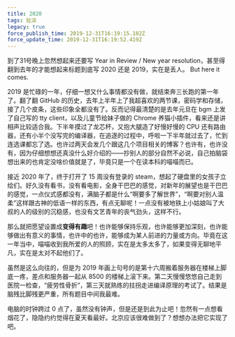```yaml
---
title: 2020
tags: 扯淡
legacy: true
force_publish_time: 2019-12-31T16:19:15.102Z
force_update_time: 2019-12-31T16:19:52.419Z
---
```


到了31号晚上忽然想起来还要写 Year in Review / New year resolution，甚至得翻到去年的才能想起来标题到底写 2020 还是 2019，实在是丢人。 But here it comes.

2019 是忙碌的一年，仔细一想又什么事情都没有做，就结束奔三长跑的第一年了。翻了翻 GitHub 的历史，去年上半年上了我超喜欢的两节课，密码学和存储，接了几个皮条，这些印象全都没有了。反而记得最清楚的是去年元旦在 bgm 上发了自己写的 tty client，以及儿童节给妹子做的 Chrome 养猫小插件，看来还是讲相声比较适合我。下半年摸过了龙芯杯，又抱大腿造了好慢好慢的 CPU 还有路由器，还有小半个没写完的编译器，在追逐的过程中，呼啦一下半年就过去了，忙到连选课都忘了选。也许过两天会发几个跟这几个项目相关的博客？也许有，也许没有，因为仔细想想还真没什么好介绍的——抄别人的部分自然不必说，自己拍脑袋想出来的也肯定没啥价值就是了，毕竟只是一个在读本科的喵喵而已。

接近 2020 年了，终于打开了 15 周没有登录的 steam，想起了硬盘里的女孩子立绘们。好久没有看书，没有看电影，全身干巴巴的感觉，对新年的展望也是干巴巴的感觉，一点仪式感都没有，满脑子都是什么“啊要多了解世界”，“啊要对别人温柔”这样跟古神的低语一样的东西，有点无聊呢！一点没有被地铁上小姑娘叫了大叔的人的级别的沉稳感，也没有文艺青年的丧气劲头，这样不行。

那么就把愿望设置成**变得有趣**吧！也许能够保持乐观，也许能够更加深刻，也许能够做出有意义的事情，也许中的也许，能够成为某人前进的力量或方向。毕竟在这一年当中，喵喵收到我所爱的人的照顾，实在是太多太多了，如果变得无聊地平凡，实在是太对不起他们了。

虽然是这么向往的，但是为 2019 年画上句号的是第十六周搬着服务器在楼梯上脚底一疼，差点和服务器一起从 8500 的楼梯上滚下来。第二天慢慢悠悠自己走到医院一检查，“疲劳性骨折”，第三天就熟练的拄拐走进编译原理的考试了。结果是脑残比脚残更严重，所有题目中间我最难。

电脑的时钟跨过 0 点了，虽然没有钟声，但是还是到此为止吧！忽然有一点想看烟花了，隐隐约约觉得在夏天看最好。北京应该很难做到了？想想办法把它实现了吧。
